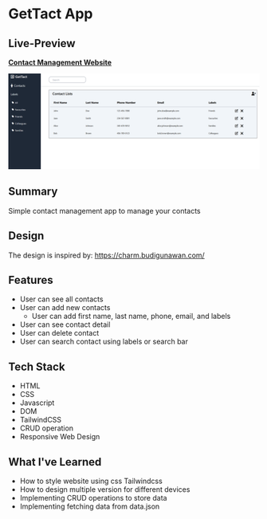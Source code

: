 # GetTact App

## Live-Preview
**[Contact Management Website](https://dim-27.github.io/contact-management/)**

![ContactManagement_Preview.png](assets/img/contact.png)

## Summary
Simple contact management app to manage your contacts

## Design
The design is inspired by:
https://charm.budigunawan.com/

## Features
- User can see all contacts
- User can add new contacts
  - User can add first name, last name, phone, email, and labels
- User can see contact detail
- User can delete contact
- User can search contact using labels or search bar

## Tech Stack
- HTML
- CSS
- Javascript
- DOM
- TailwindCSS
- CRUD operation
- Responsive Web Design
  
## What I've Learned
- How to style website using css Tailwindcss
- How to design multiple version for different devices
- Implementing CRUD operations to store data
- Implementing fetching data from data.json



